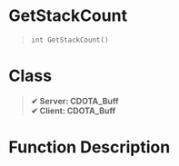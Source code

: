 # GetStackCount
> `int GetStackCount()`
# Class
> __✔ Server: CDOTA_Buff__  
> __✔ Client: CDOTA_Buff__  
# Function Description

